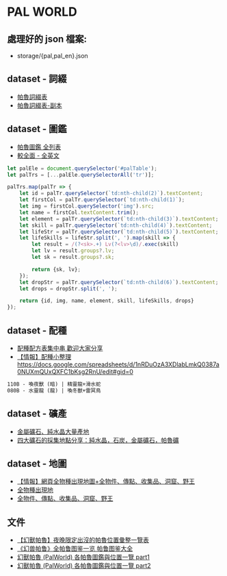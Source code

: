 # PAL WORLD

## 處理好的 json 檔案:
- storage/{pal,pal_en}.json

## dataset - 詞綴

- [帕魯詞綴表](https://docs.google.com/spreadsheets/d/1oVlm10d5OqRqVqydwJO8Ww9TV-z6LwuKjLxrSXtypLo/edit#gid=1193192259)
- [帕魯詞綴表-副本](https://docs.google.com/spreadsheets/d/1abcwEaBfzerwBqfJmHYvwvZtI0hLcBcIr1R-8lcTtks/edit#gid=1193192259)

## dataset - 圖鑑

- [帕魯圖鑑 全列表](https://forum.gamer.com.tw/C.php?bsn=71458&snA=11)
- [較全面 - 全英文](https://genshinlab.com/palworld-pals/)

```javascript
let palEle = document.querySelector('#palTable');
let palTrs = [...palEle.querySelectorAll('tr')];

palTrs.map(palTr => {
    let id = palTr.querySelector(`td:nth-child(2)`).textContent;
    let firstCol = palTr.querySelector(`td:nth-child(1)`);
    let img = firstCol.querySelector('img').src;
    let name = firstCol.textContent.trim();
    let element = palTr.querySelector(`td:nth-child(3)`).textContent;
    let skill = palTr.querySelector(`td:nth-child(4)`).textContent;
    let lifeStr = palTr.querySelector(`td:nth-child(5)`).textContent;
    let lifeSkills = lifeStr.split(', ').map(skill => {
        let result = /(?<sk>.+) Lv(?<lv>\d)/.exec(skill)
        let lv = result.groups?.lv;
        let sk = result.groups?.sk;

        return {sk, lv};
    });
    let dropStr = palTr.querySelector(`td:nth-child(6)`).textContent;
    let drops = dropStr.split(', ');

    return {id, img, name, element, skill, lifeSkills, drops}
});
```

## dataset - 配種

- [配種配方表集中串 歡迎大家分享](https://forum.gamer.com.tw/C.php?bsn=71458&snA=179)
- [【情報】配種小整理](https://forum.gamer.com.tw/C.php?bsn=71458&snA=381&tnum=1)
https://docs.google.com/spreadsheets/d/1nRDuOzA3XDlabLmkQ0387a0NUXmQUxQXFC1bKsg2RnU/edit#gid=0

```txt
110B - 喚夜獸 (暗) | 精靈龍+滑水蛇
080B - 水靈龍 (龍) | 喚冬獸+雷冥鳥
```

## dataset - 礦產

- [金屬礦石、純水晶大量產地](https://forum.gamer.com.tw/Co.php?bsn=71458&sn=117)
- [四大礦石的採集地點分享：純水晶，石炭，金屬礦石，帕魯礦](https://forum.gamer.com.tw/C.php?bsn=71458&snA=377)

## dataset - 地圖

- [【情報】網頁全物種出現地圖+全物件、傳點、收集品、洞窟、野王](https://forum.gamer.com.tw/C.php?bsn=71458&snA=253)
- [全物種出現地](https://palworld.th.gl/)
- [全物件、傳點、收集品、洞窟、野王](https://mapgenie.io/palworld/maps/palpagos-islands)


## 文件

- [【幻獸帕魯】夜晚限定出沒的帕魯位置彙整一覽表](https://pinogamer.com/17151)
- [《幻兽帕鲁》全帕鲁图鉴一览 帕鲁图鉴大全](https://www.gamersky.com/handbook/202401/1699239.shtml)
- [幻獸帕魯 (PalWorld) 各帕魯圖鑑與位置一覽 part1](https://www.entertainment14.net/blog/post/110990863-%E5%B9%BB%E7%8D%B8%E5%B8%95%E9%AD%AF-palworld-%E5%90%84%E5%B8%95%E9%AD%AF%E5%9C%96%E9%91%91%E8%88%87%E4%BD%8D%E7%BD%AE%E4%B8%80%E8%A6%BD)
- [幻獸帕魯 (PalWorld) 各帕魯圖鑑與位置一覽 part2](https://www.entertainment14.net/blog/post/110990875-%E5%B9%BB%E7%8D%B8%E5%B8%95%E9%AD%AF-palworld-%E5%90%84%E5%B8%95%E9%AD%AF%E5%9C%96%E9%91%91%E8%88%87%E4%BD%8D%E7%BD%AE%E4%B8%80%E8%A6%BD-part2)
